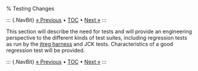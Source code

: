 % Testing Changes

::: {.NavBit}
[« Previous](reviewBodies.html) • [TOC](index.html) • [Next »](jckAcquisition.html)
:::

This section will describe the need for tests and will provide an engineering
perspective to the different kinds of test suites, including regression tests
as run by the [jtreg harness](../jtreg/) and JCK
tests. Characteristics of a good regression test will be provided.

<!--
 See also the <a href="https://openjdk.java.net/groups/quality/">OpenJDK
Quality Group</a>. 
-->

::: {.NavBit}
[« Previous](reviewBodies.html) • [TOC](index.html) • [Next »](jckAcquisition.html)
:::

